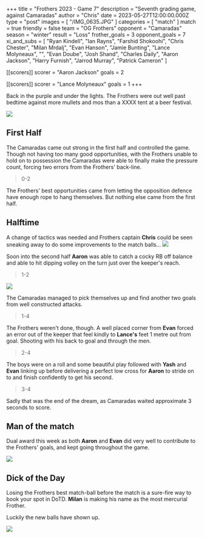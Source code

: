 +++
title = "Frothers 2023 - Game 7"
description = "Seventh grading game, against Camaradas"
author = "Chris"
date = 2023-05-27T12:00:00.000Z
type = "post"
images = [ "/IMG_0635.JPG" ]
categories = [ "match" ]
match = true
friendly = false
team = "OG Frothers"
opponent = "Camaradas"
season = "winter"
result = "Loss"
frother_goals = 3
opponent_goals = 7
xi_and_subs = [
  "Ryan Kindell",
  "Ian Rayns",
  "Farshid Shokoohi",
  "Chris Chester",
  "Milan Mrdalj",
  "Evan Hanson",
  "Jamie Bunting",
  "Lance Molyneaux",
  "",
  "Evan Doube",
  "Josh Shand",
  "Charles Daily",
  "Aaron Jackson",
  "Harry Furnish",
  "Jarrod Murray",
  "Patrick Cameron"
]

[[scorers]]
scorer = "Aaron Jackson"
goals = 2

[[scorers]]
scorer = "Lance Molyneaux"
goals = 1
+++

Back in the purple and under the lights. The Frothers were out well past bedtime against more mullets and mos than a XXXX tent at a beer festival.

![](/aNpOb8G_460sv.gif)

## First Half

The Camaradas came out strong in the first half and controlled the game. Though not having too many good opportunities, with the Frothers unable to hold on to possession the Camaradas were able to finally make the pressure count, forcing two errors from the Frothers' back-line.

> 0-2

The Frothers' best opportunities came from letting the opposition defence have enough rope to hang themselves. But nothing else came from the first half.

## Halftime

A change of tactics was needed and Frothers captain **Chris** could be seen sneaking away to do some improvements to the match balls...
![](https://media.giphy.com/media/64jVVzB87tzG/giphy.gif)

Soon into the second half **Aaron** was able to catch a cocky RB off balance and able to hit dipping volley on the turn just over the keeper's reach.

> 1-2

![](/aaron-goal.jpg)

The Camaradas managed to pick themselves up and find another two goals from well constructed attacks.

> 1-4

The Frothers weren't done, though. A well placed corner from **Evan** forced an error out of the keeper that feel kindly to **Lance's** feet 1 metre out from goal. Shooting with his back to goal and through the men.

> 2-4

The boys were on a roll and some beautiful play followed with **Yash** and **Evan** linking up before delivering a perfect low cross for **Aaron** to stride on to and finish confidently to get his second.

> 3-4

Sadly that was the end of the dream, as Camaradas waited approximate 3 seconds to score.

## Man of the match

Dual award this week as both **Aaron** and **Evan** did very well to contribute to the Frothers' goals, and kept going throughout the game.

![](/aaron-evan.jpg)

## Dick of the Day

Losing the Frothers best match-ball before the match is a sure-fire way to book your spot in DoTD. **Milan** is making his name as the most mercurial Frother.

Luckily the new balls have shown up.

![](/IMG_20230529_104336.jpg)
